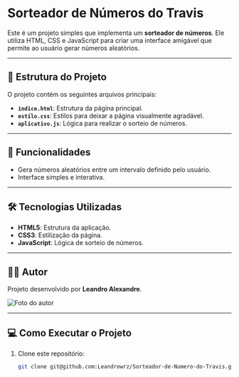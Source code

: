 # Sorteador de Números do Travis

Este é um projeto simples que implementa um **sorteador de números**. Ele utiliza HTML, CSS e JavaScript para criar uma interface amigável que permite ao usuário gerar números aleatórios.

---

## 📁 Estrutura do Projeto

O projeto contém os seguintes arquivos principais:

- **`índice.html`**: Estrutura da página principal.
- **`estilo.css`**: Estilos para deixar a página visualmente agradável.
- **`aplicativo.js`**: Lógica para realizar o sorteio de números.

---

## 🚀 Funcionalidades

- Gera números aleatórios entre um intervalo definido pelo usuário.
- Interface simples e interativa.

---

## 🛠️ Tecnologias Utilizadas

- **HTML5**: Estrutura da aplicação.
- **CSS3**: Estilização da página.
- **JavaScript**: Lógica de sorteio de números.

---

## 🧑‍💻 Autor

Projeto desenvolvido por **Leandro Alexandre**.

![Foto do autor](./fotoleandro.jpg) 

---

## 💻 Como Executar o Projeto

1. Clone este repositório:
   ```bash
   git clone git@github.com:Leandrowrz/Sorteador-de-Numero-do-Travis.git
